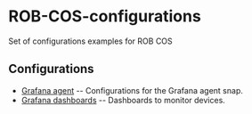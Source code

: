 # ROB-COS-configurations
Set of configurations examples for ROB COS

## Configurations
- [Grafana agent](./grafana-agent/grafana-agent.md) -- Configurations for the Grafana agent snap.
- [Grafana dashboards](./grafana-dashboards/grafana-dashboards.md) -- Dashboards to monitor devices.
